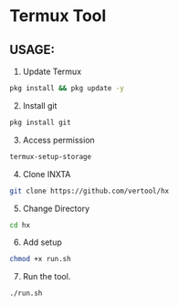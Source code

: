 # Termux Tool

## USAGE:


1. Update Termux
```bash
pkg install && pkg update -y
```
2. Install git
```bash
pkg install git
```
3. Access permission
```bash
termux-setup-storage
```
4. Clone INXTA
```bash
git clone https://github.com/vertool/hx
```
5. Change Directory
```bash
cd hx
```
6. Add setup
```bash
chmod +x run.sh
```
7. Run the tool.
```bash
./run.sh
```